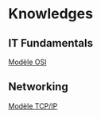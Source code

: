 # Knowledges


## IT Fundamentals

<a href="https://user.oc-static.com/upload/2021/06/01/16225670098336_P2C5-1.png">Modèle OSI</a>

## Networking

<a href="https://d33wubrfki0l68.cloudfront.net/80feff7a74835e452c0520bf2eed2df5ee468b68/2745e/assets/images/ccna/ddeaa44e-3fbf-4642-afc8-d25650fc613d.png">Modèle TCP/IP</a>
